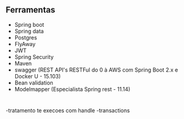 ## Ferramentas
- Spring boot 
- Spring data 
- Postgres
- FlyAway
- JWT
- Spring Security
- Maven
- swagger (REST API's RESTFul do 0 à AWS com Spring Boot 2.x e Docker U - 15.103)
- Bean validation
- Modelmapper   (Especialista Spring rest - 11.14)

# 
-tratamento te execoes com handle
-transactions 
